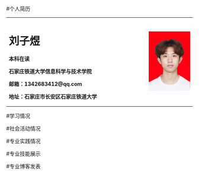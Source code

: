 #个人简历
<table border="0">
  <tr>
    <td width="75%">
      <h1>刘子煜</h1>
      <p><b>本科在读</b></p>
      <p><b>石家庄铁道大学信息科学与技术学院</b></p>
      <p><b>邮箱：1342683412@qq.com</b></p>
      <p><b>地址：石家庄市长安区石家庄铁道大学</b></p>
    </td>
    <td width="25%">
      <img src="/ziyuliu.jpg" width="100%"> 
    </td>
  </tr>
</table>

#学习情况

#社会活动情况

#专业实践情况

#专业技能展示

#专业博客发表

